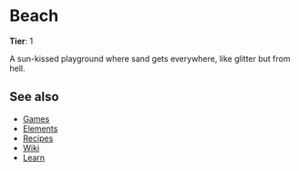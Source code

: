 # Beach

**Tier**: 1

A sun-kissed playground where sand gets everywhere, like glitter but from hell.

## See also

* [Games](/wiki/games)
* [Elements](/wiki/elements)
* [Recipes](/wiki/recipes)
* [Wiki](/wiki/index)
* [Learn](/learn/index)
